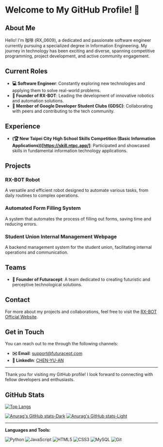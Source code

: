 # Welcome to My GitHub Profile! 👋

## About Me

Hello! I'm 咖啡 (RX_0609), a dedicated and passionate software engineer currently pursuing a specialized degree in Information Engineering. My journey in technology has been exciting and diverse, spanning competitive programming, project development, and active community engagement.

## Current Roles

- **💻 Software Engineer**: Constantly exploring new technologies and applying them to solve real-world problems.
- **🤖 Founder of RX-BOT**: Leading the development of innovative robotics and automation solutions.
- **👥 Member of Google Developer Student Clubs (GDSC)**: Collaborating with peers and contributing to the tech community.

## Experience

- **(🏆 New Taipei City High School Skills Competition (Basic Information Applications))[https://skill.ntpc.app/]**: Participated and showcased skills in fundamental information technology applications.

## Projects

### RX-BOT Robot
A versatile and efficient robot designed to automate various tasks, from daily routines to complex operations.

### Automated Form Filling System
A system that automates the process of filling out forms, saving time and reducing errors.

### Student Union Internal Management Webpage
A backend management system for the student union, facilitating internal operations and communication.

## Teams

- **🚀 Founder of Futuracept**: A team dedicated to creating futuristic and perceptive technological solutions.

## Contact

For more about my projects and collaborations, feel free to visit the [RX-BOT Official Website](https://bot.rxteam.net/).

## Get in Touch

You can reach out to me through the following channels:

- **✉️ Email**: [support@futuracept.com](mailto:support@futuracept.com)
- **🔗 LinkedIn**: [CHEN-YU-AN](https://www.linkedin.com/in/rax0609/)

---

Thank you for visiting my GitHub profile! I look forward to connecting with fellow developers and enthusiasts.

## GitHub Stats

[![Top Langs](https://github-readme-stats.vercel.app/api/top-langs/?username=rax0609&layout=compact&theme=radical)](https://github.com/anuraghazra/github-readme-stats)

[![Anurag's GitHub stats-Dark](https://github-readme-stats.vercel.app/api?username=rax0609&show_icons=true&theme=dark#gh-dark-mode-only)](https://github.com/anuraghazra/github-readme-stats#gh-dark-mode-only)
[![Anurag's GitHub stats-Light](https://github-readme-stats.vercel.app/api?username=rax0609&show_icons=true&theme=default#gh-light-mode-only)](https://github.com/anuraghazra/github-readme-stats#gh-light-mode-only)

---

**Languages and Tools:**

![Python](https://img.shields.io/badge/-Python-000?&logo=Python)
![JavaScript](https://img.shields.io/badge/-JavaScript-000?&logo=JavaScript)
![HTML5](https://img.shields.io/badge/-HTML5-000?&logo=HTML5)
![CSS3](https://img.shields.io/badge/-CSS3-000?&logo=CSS3)
![MySQL](https://img.shields.io/badge/-MySQL-000?&logo=MySQL)
![Git](https://img.shields.io/badge/-Git-000?&logo=Git)
